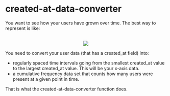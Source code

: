 # created-at-data-converter

You want to see how your users have grown over time. The best way to represent is like:

<p align="center">
  <br />
  <img src="https://candicelaw.files.wordpress.com/2012/02/facebook-user-growth-july-2011-630w.jpg"/>
</p>

You need to convert your user data (that has a created_at field) into:

- regularly spaced time intervals going from the smallest created_at value to the largest created_at value. This will be your x-axis data.
- a cumulative frequency data set that counts how many users were present at a given point in time.

That is what the created-at-data-converter function does.
